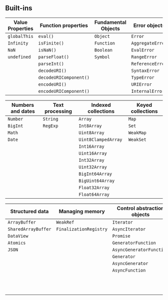 ## Built-ins

| Value Properties | Function properties | Fundamental Objects | Error objects |
| ---- | ---- | ---- | ---- |
| `globalThis` | `eval()` | `Object` | `Error` |
| `Infinity` | `isFinite()` | `Function` | `AggregateError` |
| `NaN` | `isNaN()` | `Boolean` | `EvalError` |
| `undefined` | `parseFloat()` | `Symbol` | `RangeError` |
|  | `parseInt()` |  | `ReferenceError` |
|  | `decodeURI()` |  | `SyntaxError` |
|  | `decodeURIComponent()` |  | `TypeError` |
|  | `encodeURI()` |  | `URIError` |
|  | `encodeURIComponent()` |  | `InternalError` |

| Numbers and dates | Text processing | Indexed collections | Keyed collections |
| ---- | ---- | ---- | ---- |
| `Number` | `String` | `Array` | `Map` |
| `BigInt` | `RegExp` | `Int8Array` | `Set` |
| `Math` |  | `Uint8Array` | `WeakMap` |
| `Date` |  | `Uint8ClampedArray` | `WeakSet` |
|  |  | `Int16Array` |  |
|  |  | `Uint16Array` |  |
|  |  | `Int32Array` |  |
|  |  | `Uint32Array` |  |
|  |  | `BigInt64Array` |  |
|  |  | `BigUint64Array` |  |
|  |  | `Float32Array` |  |
|  |  | `Float64Array` |  |

| Structured data | Managing memory | Control abstraction objects | Reflection | Internationalization |
| ---- | ---- | ---- | ---- | ---- |
| `ArrayBuffer` | `WeakRef` | `Iterator` | `Reflect` | `Intl` |
| `SharedArrayBuffer` | `FinalizationRegistry` | `AsyncIterator` | `Proxy` | `Intl.Collator` |
| `DataView` |  | `Promise` |  | `Intl.DateTimeFormat` |
| `Atomics` |  | `GeneratorFunction` |  | `Intl.DisplayNames` |
| `JSON` |  | `AsyncGeneratorFunction` |  | `Intl.DurationFormat` |
|  |  | `Generator` |  | `Intl.ListFormat` |
|  |  | `AsyncGenerator` |  | `Intl.Locale` |
|  |  | `AsyncFunction` |  | `Intl.NumberFormat` |
|  |  |  |  | `Intl.PluralRules` |
|  |  |  |  | `Intl.RelativeTimeFormat` |
|  |  |  |  | `Intl.Segmenter` |
